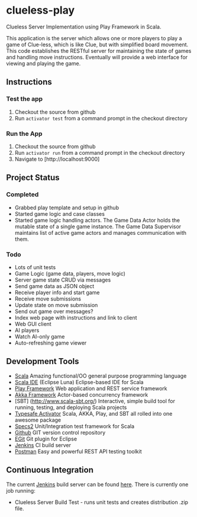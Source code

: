 clueless-play
=============

Clueless Server Implementation using Play Framework in Scala.

This application is the server which allows one or more players to play a 
game of Clue-less, which is like Clue,
but with simplified board movement. This code establishes the RESTful server for
maintaining the state of games and handling move instructions. Eventually will
provide a web interface for viewing and playing the game.

Instructions
------------

### Test the app

1. Checkout the source from github
2. Run `activator test` from a command prompt in the checkout directory


### Run the App

1. Checkout the source from github
2. Run `activator run` from a command prompt in the checkout directory
3. Navigate to [http://localhost:9000]

Project Status
--------------

### Completed

* Grabbed play template and setup in github
* Started game logic and case classes
* Started game logic handling actors. The Game Data Actor holds the 
  mutable state of a single game instance. The Game Data Supervisor 
  maintains list of active game actors and manages communication with them.

### Todo

* Lots of unit tests
* Game Logic (game data, players, move logic)
* Server game state CRUD via messages
* Send game data as JSON object
* Receive player info and start game
* Receive move submissions
* Update state on move submission
* Send out game over messages?
* Index web page with instructions and link to client
* Web GUI client
* AI players
* Watch AI-only game
* Auto-refreshing game viewer

Development Tools
-----------------

* [Scala](http://www.scala-lang.org/) Amazing functional/OO general purpose programming language
* [Scala IDE](http://scala-ide.org/) (Eclipse Luna) Eclipse-based IDE for Scala
* [Play Framework](https://www.playframework.com) Web application and REST service framework
* [Akka Framework](http://akka.io/) Actor-based concurrency framework
* [SBT] (http://www.scala-sbt.org/) Interactive, simple build tool for running, testing, and deploying Scala projects
* [Typesafe Activator](http://typesafe.com/) Scala, AKKA, Play, and SBT all rolled into one awesome package
* [Specs2](https://etorreborre.github.io/specs2) Unit/Integration test framework for Scala
* [Github](https://github.com/Mixolyde/clueless-play) GIT version control repository
* [EGit](https://eclipse.github.io/) Git plugin for Eclipse
* [Jenkins](http://jenkins-ci.org) CI build server
* [Postman](http://www.getpostman.com/) Easy and powerful REST API testing toolkit

Continuous Integration
----------------------

The current [Jenkins](http://jenkins-ci.org) build server can be found 
[here](http://ec2-54-172-180-224.compute-1.amazonaws.com:8080/jenkins). 
There is currently one job running:

* Clueless Server Build Test - runs unit tests and creates distribution .zip file.
